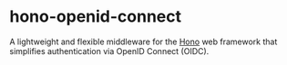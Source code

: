 # hono-openid-connect
A lightweight and flexible middleware for the [Hono](https://hono.dev) web framework that simplifies authentication via OpenID Connect (OIDC).
